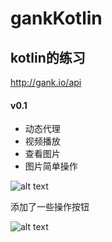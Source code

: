 # gankKotlin

## kotlin的练习
http://gank.io/api

#### v0.1

- 动态代理
- 视频播放
- 查看图片
- 图片简单操作



![alt text](http://7xrv9y.com1.z0.glb.clouddn.com/gankKotlin.gif)

添加了一些操作按钮

![alt text](http://7xrv9y.com1.z0.glb.clouddn.com/meizi2.gif)
